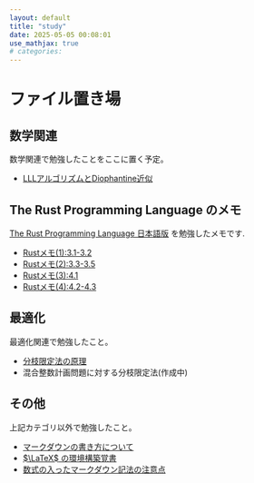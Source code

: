 ```yaml
---
layout: default
title: "study"
date: 2025-05-05 00:08:01
use_mathjax: true
# categories:
---
```


# ファイル置き場

## 数学関連

数学関連で勉強したことをここに置く予定。

- [LLLアルゴリズムとDiophantine近似](./math/2025-05-04-llltodiophantine.html)

## The Rust Programming Language のメモ

[The Rust Programming Language 日本語版](https://doc.rust-jp.rs/book-ja/title-page.html) を勉強したメモです. 

- [Rustメモ(1):3.1-3.2](./others/2025-05-18-rust1.html)
- [Rustメモ(2):3.3-3.5](./others/2025-05-19-rust2.html)
- [Rustメモ(3):4.1](./others/2025-05-21-rust3.html)
- [Rustメモ(4):4.2-4.3](./others/2025-05-25-rust4.html)

## 最適化

最適化関連で勉強したこと。

- [分枝限定法の原理](./OPT/2025-05-04-bandbprinciple.html)
- 混合整数計画問題に対する分枝限定法(作成中) <!-- [混合整数計画問題に対する分枝限定法](./OPT/2025-05-03-bandb.html) -->

## その他

上記カテゴリ以外で勉強したこと。

- [マークダウンの書き方について](./others/markdown_test.html)
- [$\LaTeX$ の環境構築覚書](./others/2025-05-03-settinglatex.html)
- [数式の入ったマークダウン記法の注意点](./others/2025-05-05-markdownincludemath.html)
